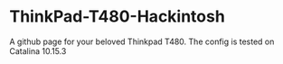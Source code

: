 # ThinkPad-T480-Hackintosh
A github page for your beloved Thinkpad T480. The config is tested on Catalina 10.15.3
